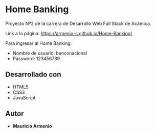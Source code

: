 # Home Banking

Proyecto Nº2 de la carrera de Desarrollo Web Full Stack de Acámica. 

Link a la página: https://armenio-s.github.io/Home-Banking/

Para ingresar al Home Banking:
* Nombre de usuario: banconacional
* Password: 123456789

## Desarrollado con

* HTML5
* CSS3
* JavaScript

## Autor

* **Mauricio Armenio**
